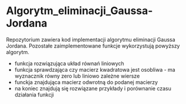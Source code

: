 # Algorytm_eliminacji_Gaussa-Jordana
Repozytorium zawiera kod implementacji algorytmu eliminacji Gaussa Jordana.
Pozostałe zaimplementowane funkcje wykorzystują powyższy algorytm.
* funkcja rozwiązująca układ równań liniowych
* funkcja sprawdzająca czy macierz kwadratowa jest osobliwa - ma wyznacznik równy zero lub liniowo zależne wiersze
* funckja znajdująca macierz odwrotną do podanej macierzy
* na koniec znajdują się rozwiązane przykłady i porównanie czasu działania funkcji 
